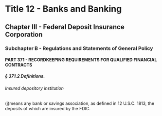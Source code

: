 
# Title 12 - Banks and Banking
## Chapter III - Federal Deposit Insurance Corporation
### Subchapter B - Regulations and Statements of General Policy
#### PART 371 - RECORDKEEPING REQUIREMENTS FOR QUALIFIED FINANCIAL CONTRACTS
##### § 371.2 Definitions.
###### Insured depository institution

(j)means any bank or savings association, as defined in 12 U.S.C. 1813, the deposits of which are insured by the FDIC.
